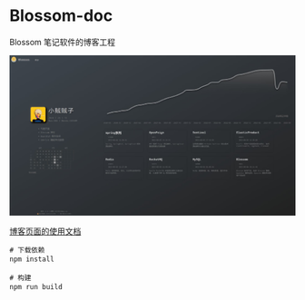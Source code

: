 # Blossom-doc

Blossom 笔记软件的博客工程

![](./doc/imgs/blog_home.jpg "Blossom 首页")

[博客页面的使用文档](https://www.wangyunf.com/blossom-doc/doc/blog)

```
# 下载依赖
npm install

# 构建
npm run build
```